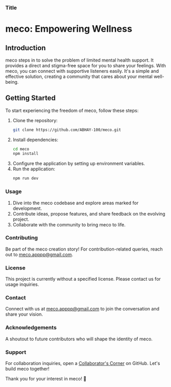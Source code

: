 ### Title
# meco: Empowering Wellness

## Introduction
meco steps in to solve the problem of limited mental health support. It provides a direct and stigma-free space for you to share your feelings. With meco, you can connect with supportive listeners easily. It's a simple and effective solution, creating a community that cares about your mental well-being.

## Getting Started
To start experiencing the freedom of meco, follow these steps:

1. Clone the repository:
    ```bash
    git clone https://github.com/ABHAY-100/meco.git
    ```
2. Install dependencies:
    ```bash
    cd meco
    npm install
    ```
3. Configure the application by setting up environment variables.
4. Run the application:
    ```bash
    npm run dev
    ```
    
### Usage
1. Dive into the meco codebase and explore areas marked for development.
2. Contribute ideas, propose features, and share feedback on the evolving project.
3. Collaborate with the community to bring meco to life.

### Contributing
Be part of the meco creation story! For contribution-related queries, reach out to [meco.apppp@gmail.com](mailto:meco.apppp@gmail.com).

### License
This project is currently without a specified license. Please contact us for usage inquiries.

### Contact
Connect with us at [meco.apppp@gmail.com](mailto:meco.apppp@gmail.com) to join the conversation and share your vision.

### Acknowledgements
A shoutout to future contributors who will shape the identity of meco.

### Support
For collaboration inquiries, open a [Collaborator's Corner](https://github.com/ABHAY-100/meco/issues) on GitHub. Let's build meco together!

Thank you for your interest in meco! 🤝
